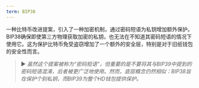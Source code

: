 ```yaml
---
term: BIP38
---
```


一种比特币改进提案，引入了一种加密机制，通过密码短语为私钥增加额外保护。BIP38确保即使第三方物理获取加密的私钥，也无法在不知道其密码短语的情况下使用它。这为保护比特币免受盗窃增加了一个额外的安全层，特别是对于旧纸钱包的安全性而言。

> ► *虽然这个提案被称为“密码短语”，但重要的是不要将其与BIP39中提到的密码短语混淆，后者被更广泛地使用。然而，底层概念仍然相似：BIP38旨在保护个别私钥，而BIP39为整个HD钱包提供保护。*